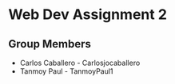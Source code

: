 # Web Dev Assignment 2
## Group Members

* Carlos Caballero - Carlosjocaballero
* Tanmoy Paul - TanmoyPaul1